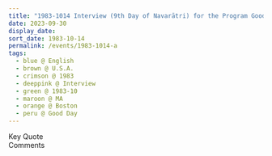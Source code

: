 ```yaml
---
title: "1983-1014 Interview (9th Day of Navarātri) for the Program Good Day! of WCVB-TV, Boston, MA, U.S.A."
date: 2023-09-30
display_date: 
sort_date: 1983-10-14
permalink: /events/1983-1014-a
tags:
  - blue @ English
  - brown @ U.S.A.
  - crimson @ 1983
  - deeppink @ Interview
  - green @ 1983-10
  - maroon @ MA
  - orange @ Boston
  - peru @ Good Day 
---
```


<wave-list>
  <list-title color="green" width="75">Key Quote</list-title>
  <list-item color="BlanchedAlmond"  width="200"></list-item>
  <list-item color="Lavender"></list-item>
  <list-item color="BlanchedAlmond"></list-item>
</wave-list>

<br>

<wave-list>
  <list-title color="green" width="75">Comments</list-title>
  <list-item color="BlanchedAlmond"  width="200"></list-item>
  <list-item color="Lavender"></list-item>
  <list-item color="BlanchedAlmond"></list-item>
</wave-list>